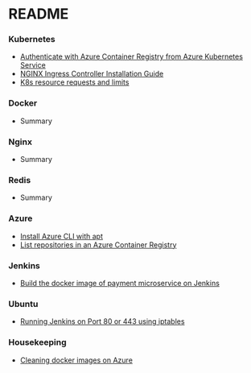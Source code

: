 ﻿# README #


### Kubernetes ###

* [Authenticate with Azure Container Registry from Azure Kubernetes Service](Kubernetes/authenticate-with-azure-container-registry-from-azure-kubernetes-service.md)
* [NGINX Ingress Controller Installation Guide](https://kubernetes.github.io/ingress-nginx/deploy/)
* [K8s resource requests and limits](Kubernetes/k8s-resource-requests-and-limits.md)

### Docker ###

* Summary

### Nginx ###

* Summary

### Redis ### 

* Summary

### Azure ###

* [Install Azure CLI with apt](https://docs.microsoft.com/en-us/cli/azure/install-azure-cli-apt?view=azure-cli-latest)
* [List repositories in an Azure Container Registry](Azure/list-repositories-in-azure-container-registry.md)

### Jenkins ###

* [Build the docker image of payment microservice on Jenkins](Jenkins/build-the-docker-image-of-payment-microservice-on-jenkins.md)

### Ubuntu ###

* [Running Jenkins on Port 80 or 443 using iptables](Ubuntu/running-jenkins-on-port-80-or-443-using-iptables.md)

### Housekeeping ###

* [Cleaning docker images on Azure](Housekeeping/docker-image-cleaning-on-azure.md)
